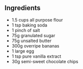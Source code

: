 ## Ingredients

- 1.5 cups all purpose flour
- 1 tsp baking soda
- 1 pinch of salt
- 75g granulated sugar
- 75g unsalted butter
- 300g overripe bananas
- 1 large egg
- 1 tsp pure vanilla extract
- 30g semi-sweet chocolate chips